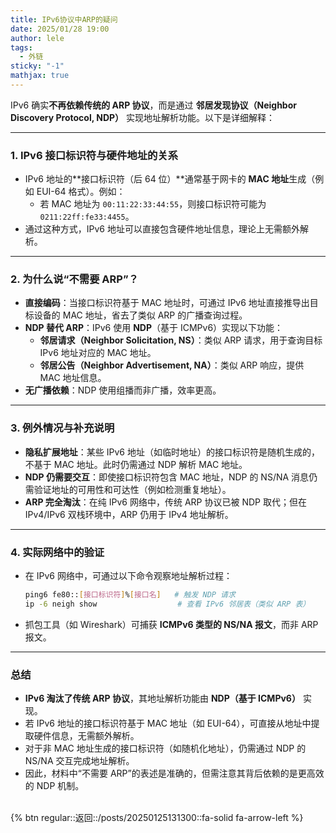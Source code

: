 ```yaml
---
title: IPv6协议中ARP的疑问
date: 2025/01/28 19:00
author: lele
tags:
  - 外链
sticky: "-1"
mathjax: true
---
```

IPv6 确实**不再依赖传统的 ARP 协议**，而是通过 **邻居发现协议（Neighbor Discovery Protocol, NDP）** 实现地址解析功能。以下是详细解释：

---

### 1. **IPv6 接口标识符与硬件地址的关系**
   - IPv6 地址的**接口标识符（后 64 位）**通常基于网卡的 **MAC 地址**生成（例如 EUI-64 格式）。例如：
     - 若 MAC 地址为 `00:11:22:33:44:55`，则接口标识符可能为 `0211:22ff:fe33:4455`。
   - 通过这种方式，IPv6 地址可以直接包含硬件地址信息，理论上无需额外解析。

---

### 2. **为什么说“不需要 ARP”？**
   - **直接编码**：当接口标识符基于 MAC 地址时，可通过 IPv6 地址直接推导出目标设备的 MAC 地址，省去了类似 ARP 的广播查询过程。
   - **NDP 替代 ARP**：IPv6 使用 **NDP**（基于 ICMPv6）实现以下功能：
     - **邻居请求（Neighbor Solicitation, NS）**：类似 ARP 请求，用于查询目标 IPv6 地址对应的 MAC 地址。
     - **邻居公告（Neighbor Advertisement, NA）**：类似 ARP 响应，提供 MAC 地址信息。
   - **无广播依赖**：NDP 使用组播而非广播，效率更高。

---

### 3. **例外情况与补充说明**
   - **隐私扩展地址**：某些 IPv6 地址（如临时地址）的接口标识符是随机生成的，不基于 MAC 地址。此时仍需通过 NDP 解析 MAC 地址。
   - **NDP 仍需要交互**：即使接口标识符包含 MAC 地址，NDP 的 NS/NA 消息仍需验证地址的可用性和可达性（例如检测重复地址）。
   - **ARP 完全淘汰**：在纯 IPv6 网络中，传统 ARP 协议已被 NDP 取代；但在 IPv4/IPv6 双栈环境中，ARP 仍用于 IPv4 地址解析。

---

### 4. **实际网络中的验证**
   - 在 IPv6 网络中，可通过以下命令观察地址解析过程：
     ```bash
     ping6 fe80::[接口标识符]%[接口名]   # 触发 NDP 请求
     ip -6 neigh show                  # 查看 IPv6 邻居表（类似 ARP 表）
     ```
   - 抓包工具（如 Wireshark）可捕获 **ICMPv6 类型的 NS/NA 报文**，而非 ARP 报文。

---

### 总结
- **IPv6 淘汰了传统 ARP 协议**，其地址解析功能由 **NDP（基于 ICMPv6）** 实现。
- 若 IPv6 地址的接口标识符基于 MAC 地址（如 EUI-64），可直接从地址中提取硬件信息，无需额外解析。
- 对于非 MAC 地址生成的接口标识符（如随机化地址），仍需通过 NDP 的 NS/NA 交互完成地址解析。  
- 因此，材料中“不需要 ARP”的表述是准确的，但需注意其背后依赖的是更高效的 NDP 机制。
<br>
{% btn regular::返回::/posts/20250125131300::fa-solid fa-arrow-left %}